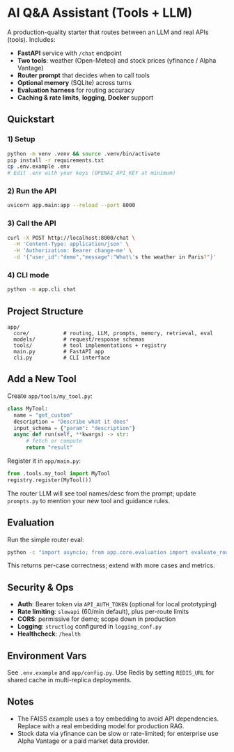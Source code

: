 # AI Q&A Assistant (Tools + LLM)

A production-quality starter that routes between an LLM and real APIs (tools). Includes:

- **FastAPI** service with `/chat` endpoint
- **Two tools**: weather (Open-Meteo) and stock prices (yfinance / Alpha Vantage)
- **Router prompt** that decides when to call tools
- **Optional memory** (SQLite) across turns
- **Evaluation harness** for routing accuracy
- **Caching & rate limits**, **logging**, **Docker** support

## Quickstart

### 1) Setup
```bash
python -m venv .venv && source .venv/bin/activate
pip install -r requirements.txt
cp .env.example .env
# Edit .env with your keys (OPENAI_API_KEY at minimum)
```

### 2) Run the API
```bash
uvicorn app.main:app --reload --port 8000
```

### 3) Call the API
```bash
curl -X POST http://localhost:8000/chat \
  -H 'Content-Type: application/json' \
  -H 'Authorization: Bearer change-me' \
  -d '{"user_id":"demo","message":"What\'s the weather in Paris?"}'
```

### 4) CLI mode
```bash
python -m app.cli chat
```

## Project Structure
```
app/
  core/           # routing, LLM, prompts, memory, retrieval, eval
  models/         # request/response schemas
  tools/          # tool implementations + registry
  main.py         # FastAPI app
  cli.py          # CLI interface
```

## Add a New Tool
Create `app/tools/my_tool.py`:
```python
class MyTool:
  name = "get_custom"
  description = "Describe what it does"
  input_schema = {"param": "description"}
  async def run(self, **kwargs) -> str:
      # fetch or compute
      return "result"
```
Register it in `app/main.py`:
```python
from .tools.my_tool import MyTool
registry.register(MyTool())
```
The router LLM will see tool names/desc from the prompt; update `prompts.py` to mention your new tool and guidance rules.

## Evaluation
Run the simple router eval:
```bash
python -c "import asyncio; from app.core.evaluation import evaluate_router; print(asyncio.run(evaluate_router('evaluator/testcases.yaml')))"
```

This returns per-case correctness; extend with more cases and metrics.

## Security & Ops
- **Auth**: Bearer token via `API_AUTH_TOKEN` (optional for local prototyping)
- **Rate limiting**: `slowapi` (60/min default), plus per-route limits
- **CORS**: permissive for demo; scope down in production
- **Logging**: `structlog` configured in `logging_conf.py`
- **Healthcheck**: `/health`

## Environment Vars
See `.env.example` and `app/config.py`. Use Redis by setting `REDIS_URL` for shared cache in multi-replica deployments.

## Notes
- The FAISS example uses a toy embedding to avoid API dependencies. Replace with a real embedding model for production RAG.
- Stock data via yfinance can be slow or rate-limited; for enterprise use Alpha Vantage or a paid market data provider.
